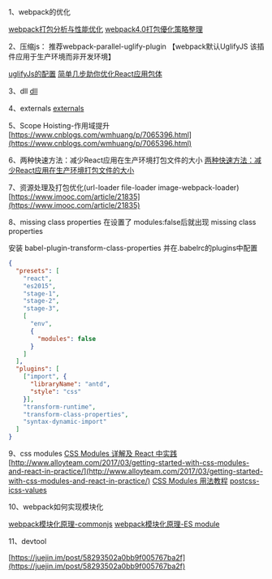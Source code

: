 1、webpack的优化

[webpack打包分析与性能优化](https://github.com/hawx1993/tech-blog/issues/3)
[webpack4.0打包優化策略整理](https://hk.saowen.com/a/7f105532e3d9fc8979f2e86d6875b9bbba9cac1cc7d37ec6c0171364ce83a12e)

2、压缩js： 推荐webpack-parallel-uglify-plugin 【webpack默认UglifyJS 该插件应用于生产环境而非开发环境】

[uglifyJs的配置](https://github.com/mishoo/UglifyJS2/tree/harmony#output-options)
[简单几步助你优化React应用包体](https://segmentfault.com/a/1190000007692543)

3、dll
[dll](https://segmentfault.com/a/1190000005969643)

4、externals
[externals](https://www.tangshuang.net/3343.html)

5、Scope Hoisting-作用域提升
[https://www.cnblogs.com/wmhuang/p/7065396.html](https://www.cnblogs.com/wmhuang/p/7065396.html)

6、两种快速方法：减少React应用在生产环境打包文件的大小
[两种快速方法：减少React应用在生产环境打包文件的大小](https://www.zcfy.cc/article/two-quick-ways-to-reduce-react-app-s-size-in-production-1930.html)

7、资源处理及打包优化(url-loader file-loader image-webpack-loader)
[https://www.imooc.com/article/21835](https://www.imooc.com/article/21835)

8、missing class properties
在设置了 modules:false后就出现 missing class properties

安装 babel-plugin-transform-class-properties
并在.babelrc的plugins中配置

```json
{
  "presets": [
    "react",
    "es2015",
    "stage-1",
    "stage-2",
    "stage-3",
    [
      "env",
      {
        "modules": false
      }
    ]
  ],
  "plugins": [
    ["import", {
      "libraryName": "antd",
      "style": "css"
    }],
    "transform-runtime",
    "transform-class-properties",
    "syntax-dynamic-import"
  ]
}

```

9、css modules
[CSS Modules 详解及 React 中实践](https://github.com/camsong/blog/issues/5)
[http://www.alloyteam.com/2017/03/getting-started-with-css-modules-and-react-in-practice/](http://www.alloyteam.com/2017/03/getting-started-with-css-modules-and-react-in-practice/)
[CSS Modules 用法教程](http://www.ruanyifeng.com/blog/2016/06/css_modules.html)
[postcss-icss-values](https://github.com/css-modules/postcss-icss-values)

10、webpack如何实现模块化

[webpack模块化原理-commonjs](https://segmentfault.com/a/1190000010349749)
[webpack模块化原理-ES module](https://segmentfault.com/a/1190000010955254)

11、devtool

[https://juejin.im/post/58293502a0bb9f005767ba2f](https://juejin.im/post/58293502a0bb9f005767ba2f)

